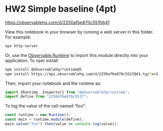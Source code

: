# HW2 Simple baseline (4pt)

https://observablehq.com/d/2250afbe870c551f@41

View this notebook in your browser by running a web server in this folder. For
example:

~~~sh
npx http-server
~~~

Or, use the [Observable Runtime](https://github.com/observablehq/runtime) to
import this module directly into your application. To npm install:

~~~sh
npm install @observablehq/runtime@5
npm install https://api.observablehq.com/d/2250afbe870c551f@41.tgz?v=3
~~~

Then, import your notebook and the runtime as:

~~~js
import {Runtime, Inspector} from "@observablehq/runtime";
import define from "2250afbe870c551f";
~~~

To log the value of the cell named “foo”:

~~~js
const runtime = new Runtime();
const main = runtime.module(define);
main.value("foo").then(value => console.log(value));
~~~
